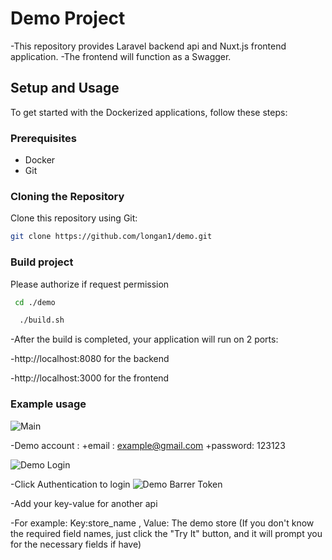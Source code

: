 # Demo Project

-This repository provides  Laravel backend api and Nuxt.js frontend application.
-The frontend will function as a Swagger.
## Setup and Usage

To get started with the Dockerized applications, follow these steps:

### Prerequisites

- Docker
- Git

### Cloning the Repository

Clone this repository using Git:

```bash
git clone https://github.com/longan1/demo.git
```
### Build project

Please authorize if request permission

```bash
 cd ./demo
```
```bash
  ./build.sh
```

-After the build is completed, your application will run on 2 ports:

-http://localhost:8080 for the backend

-http://localhost:3000 for the frontend

### Example usage

![Main](https://i.imgur.com/9VxCm6S.png)

-Demo account : 
+email : example@gmail.com
+password: 123123

![Demo Login](https://i.imgur.com/mqEiROy.png)

-Click Authentication to login
![Demo Barrer Token](https://i.imgur.com/sO2ruC5.png)


-Add your key-value for another api

-For example: Key:store_name , Value: The demo store (If you don't know the required field names, just click the "Try It" button, and it will prompt you for the necessary fields if have)